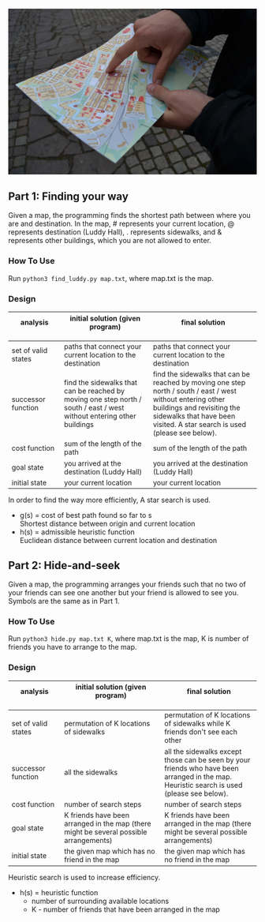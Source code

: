 ![find direction](/find-direction.jpg)

## Part 1: Finding your way

Given a map, the programming finds the shortest path between where you are and destination. In the map, # represents your current location, @ represents destination (Luddy Hall), . represents sidewalks, and & represents other buildings, which you are not allowed to enter.

### How To Use
Run `python3 find_luddy.py map.txt`, where map.txt is the map.

### Design

| analysis <img width=250/>| initial solution (given program) <img width=800/>| final solution <img width=800/>|
| --- | --- | --- |
| set of valid states | paths that connect your current location to the destination | paths that connect your current location to the destination |
| successor function | find the sidewalks that can be reached by moving one step north / south / east / west without entering other buildings | find the sidewalks that can be reached by moving one step north / south / east / west without entering other buildings and revisiting the sidewalks that have been visited. A star search is used (please see below). |
| cost function | sum of the length of the path | sum of the length of the path |
| goal state | you arrived at the destination (Luddy Hall) | you arrived at the destination (Luddy Hall) |
| initial state | your current location | your current location |


In order to find the way more efficiently, A star search is used. 
- g(s) = cost of best path found so far to s <br>
Shortest distance between origin and current location
- h(s) = admissible heuristic function <br> 
Euclidean distance between current location and destination

## Part 2: Hide-and-seek
Given a map, the programming arranges your friends such that no two of your friends can see one another but your friend is allowed to see you. Symbols are the same as in Part 1. 

### How To Use
Run `python3 hide.py map.txt K`, where map.txt is the map, K is number of friends you have to arrange to the map.

### Design

| analysis <img width=250/>| initial solution (given program) <img width=800/>| final solution <img width=800/>|
| --- | --- | --- |
| set of valid states | permutation of K locations of sidewalks | permutation of K locations of sidewalks while K friends don't see each other |
| successor function | all the sidewalks | all the sidewalks except those can be seen by your friends who have been arranged in the map. Heuristic search is used (please see below). |
| cost function | number of search steps | number of search steps |
| goal state | K friends have been arranged in the map (there might be several possible arrangements) | K friends have been arranged in the map (there might be several possible arrangements) |
| initial state | the given map which has no friend in the map | the given map which has no friend in the map |


Heuristic search is used to increase efficiency. 
- h(s) = heuristic function <br> 
  - number of surrounding available locations
  - K - number of friends that have been arranged in the map
